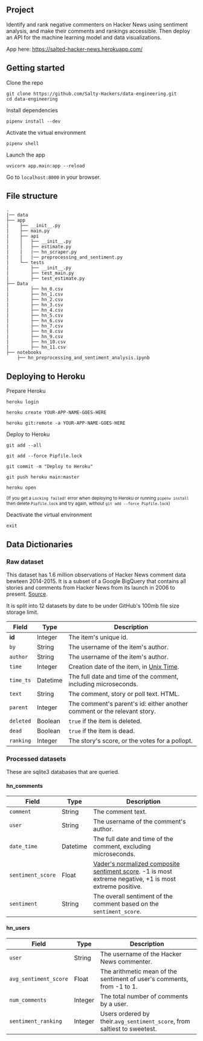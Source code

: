 ## Project
Identify and rank negative commenters on Hacker News using sentiment analysis, and make their comments and rankings accessible. Then deploy an API for the machine learning model and data visualizations.

App here: https://salted-hacker-news.herokuapp.com/

## Getting started

Clone the repo
```
git clone https://github.com/Salty-Hackers/data-engineering.git
cd data-engineering
```

Install dependencies
```
pipenv install --dev
```

Activate the virtual environment
```
pipenv shell
```

Launch the app
```
uvicorn app.main:app --reload
```

Go to `localhost:8000` in your browser.

## File structure

```
.
|── data
├── app
|    ├── __init__.py
|    ├── main.py
|    ├── api
|    │   ├── __init__.py
|    │   ├── estimate.py
|    |   |── hn_scraper.py
|    |   |── preprocessing_and_sentiment.py
|    └── tests
|        ├── __init__.py
|        ├── test_main.py
|        ├── test_estimate.py
├── Data
|        ├── hn_0.csv
|        ├── hn_1.csv
|        ├── hn_2.csv
|        ├── hn_3.csv
|        ├── hn_4.csv
|        ├── hn_5.csv
|        ├── hn_6.csv
|        ├── hn_7.csv
|        ├── hn_8.csv
|        ├── hn_9.csv
|        ├── hn_10.csv
|        ├── hn_11.csv
├── notebooks
    ├── hn_preprocessing_and_sentiment_analysis.ipynb
```

## Deploying to Heroku

Prepare Heroku
```
heroku login

heroku create YOUR-APP-NAME-GOES-HERE

heroku git:remote -a YOUR-APP-NAME-GOES-HERE
```

Deploy to Heroku
```
git add --all

git add --force Pipfile.lock

git commit -m "Deploy to Heroku"

git push heroku main:master

heroku open
```

<small>(If you get a `Locking failed!` error when deploying to Heroku or running `pipenv install` then delete `Pipfile.lock` and try again, without `git add --force Pipfile.lock`)</small>

Deactivate the virtual environment
```
exit
```

## Data Dictionaries

### Raw dataset
This dataset has 1.6 million observations of Hacker News comment data bewteen 2014-2015. It is a subset of a Google BigQuery that contains all stories and comments from Hacker News from its launch in 2006 to present. [Source](https://console.cloud.google.com/marketplace/product/y-combinator/hacker-news).

It is split into 12 datasets by date to be under GitHub's 100mb file size storage limit.

Field | Type | Description
------|--------|----------
**id** | Integer | The item's unique id.
`by` | String | The username of the item's author.
`author` | String | The username of the item's author.
`time` | Integer | Creation date of the item, in [Unix Time](http://en.wikipedia.org/wiki/Unix_time).
`time_ts` | Datetime | The full date and time of the comment, including microseconds.
`text` | String | The comment, story or poll text. HTML.
`parent` | Integer | The comment's parent's id: either another comment or the relevant story.
`deleted` | Boolean | `true` if the item is deleted.
`dead` | Boolean | `true` if the item is dead.
`ranking` | Integer | The story's score, or the votes for a pollopt.


### Processed datasets
These are sqlite3 databases that are queried.

#### hn_comments

Field | Type | Description
------|--------|----------
`comment` | String | The comment text.
`user` | String | The username of the comment's author.
`date_time` | Datetime | The full date and time of the comment, excluding microseconds.
`sentiment_score` | Float | [Vader's normalized composite sentiment score](https://github.com/cjhutto/vaderSentiment#about-the-scoring). -1  is most extreme negative, +1 is most extreme positive.
`sentiment` | String | The overall sentiment of the comment based on the `sentiment_score`.

#### hn_users

Field | Type | Description
------|--------|----------
`user` | String | The username of the Hacker News commenter.
`avg_sentiment_score`| Float | The arithmetic mean of the sentiment of user's comments, from -1 to 1.
`num_comments` | Integer | The total number of comments by a user.
`sentiment_ranking` | Integer | Users ordered by their.`avg_sentiment_score`, from saltiest to sweetest.
